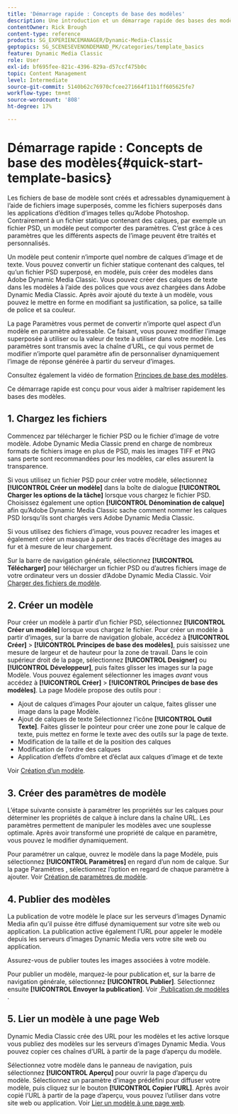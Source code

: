 ```yaml
---
title: 'Démarrage rapide : Concepts de base des modèles'
description: Une introduction et un démarrage rapide des bases des modèles pour vous aider à démarrer rapidement dans Adobe Dynamic Media Classic.
contentOwner: Rick Brough
content-type: reference
products: SG_EXPERIENCEMANAGER/Dynamic-Media-Classic
geptopics: SG_SCENESEVENONDEMAND_PK/categories/template_basics
feature: Dynamic Media Classic
role: User
exl-id: bf695fee-821c-4396-829a-d57ccf475b0c
topic: Content Management
level: Intermediate
source-git-commit: 5140b62c76970cfcee271664f11b1ff605625fe7
workflow-type: tm+mt
source-wordcount: '808'
ht-degree: 17%

---
```


# Démarrage rapide : Concepts de base des modèles{#quick-start-template-basics}

Les fichiers de base de modèle sont créés et adressables dynamiquement à l’aide de fichiers image superposés, comme les fichiers superposés dans les applications d’édition d’images telles qu’Adobe Photoshop. Contrairement à un fichier statique contenant des calques, par exemple un fichier PSD, un modèle peut comporter des paramètres. C’est grâce à ces paramètres que les différents aspects de l’image peuvent être traités et personnalisés.

Un modèle peut contenir n’importe quel nombre de calques d’image et de texte. Vous pouvez convertir un fichier statique contenant des calques, tel qu’un fichier PSD superposé, en modèle, puis créer des modèles dans Adobe Dynamic Media Classic. Vous pouvez créer des calques de texte dans les modèles à l’aide des polices que vous avez chargées dans Adobe Dynamic Media Classic. Après avoir ajouté du texte à un modèle, vous pouvez le mettre en forme en modifiant sa justification, sa police, sa taille de police et sa couleur.

La page Paramètres vous permet de convertir n’importe quel aspect d’un modèle en paramètre adressable. Ce faisant, vous pouvez modifier l’image superposée à utiliser ou la valeur de texte à utiliser dans votre modèle. Les paramètres sont transmis avec la chaîne d’URL, ce qui vous permet de modifier n’importe quel paramètre afin de personnaliser dynamiquement l’image de réponse générée à partir du serveur d’images.

Consultez également la vidéo de formation [Principes de base des modèles](https://s7d5.scene7.com/s7viewers/html5/VideoViewer.html?videoserverurl=https://s7d5.scene7.com/is/content/&emailurl=https://s7d5.scene7.com/s7/emailFriend&serverUrl=https://s7d5.scene7.com/is/image/&config=Scene7SharedAssets/Universal_HTML5_Video&contenturl=https://s7d5.scene7.com/skins/&asset=S7tutorials/553_Template%20Basics_converted%20renamed_Dynamic%20Banners-AVS).

Ce démarrage rapide est conçu pour vous aider à maîtriser rapidement les bases des modèles.

## &#x200B;1. Chargez les fichiers

Commencez par télécharger le fichier PSD ou le fichier d’image de votre modèle. Adobe Dynamic Media Classic prend en charge de nombreux formats de fichiers image en plus de PSD, mais les images TIFF et PNG sans perte sont recommandées pour les modèles, car elles assurent la transparence.

Si vous utilisez un fichier PSD pour créer votre modèle, sélectionnez **[!UICONTROL Créer un modèle]** dans la boîte de dialogue **[!UICONTROL Charger les options de la tâche]** lorsque vous chargez le fichier PSD. Choisissez également une option **[!UICONTROL Dénomination de calque]** afin qu’Adobe Dynamic Media Classic sache comment nommer les calques PSD lorsqu’ils sont chargés vers Adobe Dynamic Media Classic.

Si vous utilisez des fichiers d’image, vous pouvez recadrer les images et également créer un masque à partir des tracés d’écrêtage des images au fur et à mesure de leur chargement.

Sur la barre de navigation générale, sélectionnez **[!UICONTROL Télécharger]** pour télécharger un fichier PSD ou d’autres fichiers image de votre ordinateur vers un dossier d’Adobe Dynamic Media Classic. Voir [Charger des fichiers de modèle](uploading-template-files.md#uploading_template_files).

## &#x200B;2. Créer un modèle

Pour créer un modèle à partir d’un fichier PSD, sélectionnez **[!UICONTROL Créer un modèle]** lorsque vous chargez le fichier. Pour créer un modèle à partir d’images, sur la barre de navigation globale, accédez à **[!UICONTROL Créer]** > **[!UICONTROL Principes de base des modèles]**, puis saisissez une mesure de largeur et de hauteur pour la zone de travail. Dans le coin supérieur droit de la page, sélectionnez **[!UICONTROL Designer]** ou **[!UICONTROL Développeur]**, puis faites glisser les images sur la page Modèle. Vous pouvez également sélectionner les images *avant* vous accédez à **[!UICONTROL Créer]** > **[!UICONTROL Principes de base des modèles]**. La page Modèle propose des outils pour :

* Ajout de calques d’images Pour ajouter un calque, faites glisser une image dans la page Modèle.
* Ajout de calques de texte Sélectionnez l’icône **[!UICONTROL Outil Texte]**. Faites glisser le pointeur pour créer une zone pour le calque de texte, puis mettez en forme le texte avec des outils sur la page de texte.
* Modification de la taille et de la position des calques
* Modification de l’ordre des calques
* Application d’effets d’ombre et d’éclat aux calques d’image et de texte 

Voir [Création d’un modèle](creating-template.md#creating_a_template).

## &#x200B;3. Créer des paramètres de modèle

L’étape suivante consiste à paramétrer les propriétés sur les calques pour déterminer les propriétés de calque à inclure dans la chaîne URL. Les paramètres permettent de manipuler les modèles avec une souplesse optimale. Après avoir transformé une propriété de calque en paramètre, vous pouvez le modifier dynamiquement.

Pour paramétrer un calque, ouvrez le modèle dans la page Modèle, puis sélectionnez **[!UICONTROL Paramètres]** en regard d’un nom de calque. Sur la page Paramètres , sélectionnez l’option en regard de chaque paramètre à ajouter. Voir [Création de paramètres de modèle](creating-template-parameters.md#creating_template_parameters).

## &#x200B;4. Publier des modèles

La publication de votre modèle le place sur les serveurs d’images Dynamic Media afin qu’il puisse être diffusé dynamiquement sur votre site web ou application. La publication active également l’URL pour appeler le modèle depuis les serveurs d’images Dynamic Media vers votre site web ou application.

Assurez-vous de publier toutes les images associées à votre modèle.

Pour publier un modèle, marquez-le pour publication et, sur la barre de navigation générale, sélectionnez **[!UICONTROL Publier]**. Sélectionnez ensuite **[!UICONTROL Envoyer la publication]**. Voir [&#x200B; Publication de modèles &#x200B;](publishing-templates.md#publishing_templates).

## &#x200B;5. Lier un modèle à une page Web

Dynamic Media Classic crée des URL pour les modèles et les active lorsque vous publiez des modèles sur les serveurs d’images Dynamic Media. Vous pouvez copier ces chaînes d’URL à partir de la page d’aperçu du modèle.

Sélectionnez votre modèle dans le panneau de navigation, puis sélectionnez **[!UICONTROL Aperçu]** pour ouvrir la page d’aperçu du modèle. Sélectionnez un paramètre d’image prédéfini pour diffuser votre modèle, puis cliquez sur le bouton **[!UICONTROL Copier l’URL]**. Après avoir copié l’URL à partir de la page d’aperçu, vous pouvez l’utiliser dans votre site web ou application. Voir [Lier un modèle à une page web](linking-template-web-page.md#linking_a_template_to_a_web_page).
